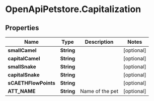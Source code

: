 # OpenApiPetstore.Capitalization

## Properties

Name | Type | Description | Notes
------------ | ------------- | ------------- | -------------
**smallCamel** | **String** |  | [optional] 
**capitalCamel** | **String** |  | [optional] 
**smallSnake** | **String** |  | [optional] 
**capitalSnake** | **String** |  | [optional] 
**sCAETHFlowPoints** | **String** |  | [optional] 
**ATT_NAME** | **String** | Name of the pet  | [optional] 


